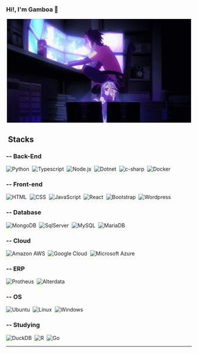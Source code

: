 
### Hi!, I'm Gamboa 🖖


<div align="center">
  
<img src="/ngnlf.gif" />

</div>

##


## &nbsp;Stacks

###  --&nbsp;Back-End
![Python](https://img.shields.io/badge/-Python-1a1c20?style=for-the-badge&amp;logo=python&amp;logoColor=4d7c93)&nbsp;
![Typescript](https://img.shields.io/badge/-TypeScript-1a1c20?style=for-the-badge&amp;logo=typescript&amp;logoColor=4d7c93)&nbsp;
![Node.js](https://img.shields.io/badge/-Node.js-1a1c20?style=for-the-badge&amp;logo=node.js&amp;logoColor=4d7c93)&nbsp;
![Dotnet](https://img.shields.io/badge/-.NET-1a1c20?style=for-the-badge&amp;logo=dotnet&amp;logoColor=4d7c93)&nbsp;
![c-sharp](https://img.shields.io/badge/-C%23-1a1c20?style=for-the-badge&amp;logo=c-sharp&amp;logoColor=4d7c93)&nbsp;
![Docker](https://img.shields.io/badge/-Docker-1a1c20?style=for-the-badge&amp;logo=docker&amp;logoColor=4d7c93)&nbsp;

###  --&nbsp;Front-end
![HTML](https://img.shields.io/badge/-HTML-1a1c20?style=for-the-badge&amp;logo=HTML5&amp;logoColor=4d7c93)&nbsp;
![CSS](https://img.shields.io/badge/-CSS-1a1c20?style=for-the-badge&amp;logo=CSS3&amp;logoColor=4d7c93)&nbsp;
![JavaScript](https://img.shields.io/badge/-JavaScript-1a1c20?style=for-the-badge&amp;logo=javascript&amp;logoColor=4d7c93)&nbsp;
![React](https://img.shields.io/badge/-React-1a1c20?style=for-the-badge&amp;logo=react&amp;logoColor=4d7c93)&nbsp;
![Bootstrap](https://img.shields.io/badge/-Bootstrap-1a1c20?style=for-the-badge&amp;logo=bootstrap&amp;logoColor=4d7c93)&nbsp;
![Wordpress](https://img.shields.io/badge/-Wordpress-1a1c20?style=for-the-badge&amp;logo=wordpress&amp;logoColor=4d7c93)&nbsp;


###  --&nbsp;Database 
![MongoDB](https://img.shields.io/badge/-MongoDB-1a1c20?style=for-the-badge&amp;logo=mongodb&amp;logoColor=4d7c93)&nbsp;
![SqlServer](https://img.shields.io/badge/-Microsoft%20SQL%20Server-1a1c20?style=for-the-badge&amp;logo=microsoft%20sql%20server&amp;logoColor=4d7c93)&nbsp;
![MySQL](https://img.shields.io/badge/-MySQL-1a1c20?style=for-the-badge&amp;logo=mysql&amp;logoColor=4d7c93)&nbsp;
![MariaDB](https://img.shields.io/badge/-MariaDB-1a1c20?style=for-the-badge&amp;logo=mariadb&amp;logoColor=4d7c93)&nbsp;

###  --&nbsp;Cloud 
![Amazon AWS](https://img.shields.io/badge/-Amazon_AWS-1a1c20?style=for-the-badge&amp;logo=amazon-aws&amp;logoColor=4d7c93)&nbsp;
![Google Cloud](https://img.shields.io/badge/-Google_Cloud-1a1c20?style=for-the-badge&amp;logo=google-cloud&amp;logoColor=4d7c93)&nbsp;
![Microsoft Azure](https://img.shields.io/badge/-Microsoft_Azure-1a1c20?style=for-the-badge&amp;logo=microsoft-azure&amp;logoColor=4d7c93)&nbsp;

###  --&nbsp;ERP 
![Protheus](https://img.shields.io/badge/-Protheus-1a1c20?style=for-the-badge&amp;logo=protheus&amp;logoColor=4d7c93)&nbsp;
![Alterdata](https://img.shields.io/badge/-Alterdata-1a1c20?style=for-the-badge&amp;logo=alterdata&amp;logoColor=4d7c93)&nbsp;

###  --&nbsp;OS 
![Ubuntu](https://img.shields.io/badge/-Ubuntu-1a1c20?style=for-the-badge&amp;logo=ubuntu&amp;logoColor=4d7c93)&nbsp;
![Linux](https://img.shields.io/badge/-Linux-1a1c20?style=for-the-badge&amp;logo=linux&amp;logoColor=4d7c93)&nbsp;
![Windows](https://img.shields.io/badge/-Windows-1a1c20?style=for-the-badge&amp;logo=Windows&amp;logoColor=4d7c93)&nbsp;

###  --&nbsp;Studying
![DuckDB](https://img.shields.io/badge/-DuckDB-1a1c20?style=for-the-badge&amp;logo=DuckDB&amp;logoColor=4d7c93)&nbsp;
![R](https://img.shields.io/badge/-R-1a1c20?style=for-the-badge&amp;logo=R&amp;logoColor=4d7c93)&nbsp;
![Go](https://img.shields.io/badge/go-1a1c20?style=for-the-badge&amp;logo=go&amp;logoColor=4d7c93)&nbsp;
***
